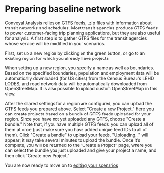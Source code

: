 # Preparing baseline network

Conveyal Analysis relies on [GTFS](https://developers.google.com/transit/gtfs/) feeds, .zip files with information about transit networks and schedules. Most transit agencies produce GTFS feeds to power customer-facing trip planning applications, but they are also useful for analysis. A first step is to gather GTFS files for the transit agencies whose service will be modified in your scenarios.

First, set up a new region by clicking on the green button, or go to an existing region for which you already have projects.

When setting up a new region, you specify a name as well as boundaries. Based on the specified boundaries, population and employment data will be automatically downloaded (for US cities) from the Census Bureau's LEHD LODES, and road network data will be automatically downloaded from OpenStreetMap. It is also possible to upload custom OpenStreetMap in this view.

After the shared settings for a region are configured, you can upload the GTFS feeds you prepared above. Select "Create a new Project." Here you can create projects based on a bundle of GTFS feeds uploaded for your region. Since you have not yet uploaded any GTFS, choose "Create a bundle." Note that, if you have multiple GTFS feeds, you can upload all of them at once (just make sure you have added unique feed IDs to all of them). Click "Create a bundle" to upload your feeds. "Uploading..." will appear; it may take several minutes to upload the bundle. Once it's complete, you will be returned to the "Create a Project" page, where you can select the bundle you just uploaded and give your project a name, and then click "Create new Project."

You are now ready to move on to <a href="/edit-scenario/">editing your scenarios</a>
